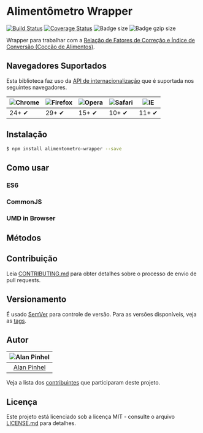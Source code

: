 # Alimentômetro Wrapper

[![Build Status](https://travis-ci.org/alanpinhel/alimentometro-wrapper.svg?branch=master)](https://travis-ci.org/alanpinhel/alimentometro-wrapper) [![Coverage Status](https://coveralls.io/repos/github/alanpinhel/alimentometro-wrapper/badge.svg?branch=master)](https://coveralls.io/github/alanpinhel/alimentometro-wrapper?branch=master) ![Badge size](https://badge-size.herokuapp.com/alanpinhel/alimentometro-wrapper/master/dist/alimentometro-wrapper.min.js.svg) ![Badge gzip size](https://badge-size.herokuapp.com/alanpinhel/alimentometro-wrapper/master/dist/alimentometro-wrapper.min.js.svg?compression=gzip)

Wrapper para trabalhar com a [Relação de Fatores de Correção e Índice de Conversão (Cocção de Alimentos)](https://docs.ufpr.br/~monica.anjos/Fatores.pdf).

## Navegadores Suportados

Esta biblioteca faz uso da [API de internacionalização](https://caniuse.com/#feat=internationalization) que é suportada nos seguintes navegadores.

![Chrome](https://cloud.githubusercontent.com/assets/398893/3528328/23bc7bc4-078e-11e4-8752-ba2809bf5cce.png) | ![Firefox](https://cloud.githubusercontent.com/assets/398893/3528329/26283ab0-078e-11e4-84d4-db2cf1009953.png) | ![Opera](https://cloud.githubusercontent.com/assets/398893/3528330/27ec9fa8-078e-11e4-95cb-709fd11dac16.png) | ![Safari](https://cloud.githubusercontent.com/assets/398893/3528331/29df8618-078e-11e4-8e3e-ed8ac738693f.png) | ![IE](https://cloud.githubusercontent.com/assets/398893/3528325/20373e76-078e-11e4-8e3a-1cb86cf506f0.png) |
--- | --- | --- | --- | --- |
24+ ✔ | 29+ ✔ | 15+ ✔ | 10+ ✔ | 11+ ✔ |

## Instalação

```sh
$ npm install alimentometro-wrapper --save
```


## Como usar

### ES6

### CommonJS

### UMD in Browser

## Métodos


## Contribuição

Leia [CONTRIBUTING.md](CONTRIBUTING.md) para obter detalhes sobre o processo de envio de pull requests.

## Versionamento

É usado [SemVer](http://semver.org/) para controle de versão. Para as versões disponíveis, veja as [tags](https://github.com/alanpinhel/alimentometro-wrapper/tags).

## Autor

| ![Alan Pinhel](https://avatars0.githubusercontent.com/u/22641949?s=80&v=3)|
|:---------------------:|
|  [Alan Pinhel](https://github.com/alanpinhel/)   |

Veja a lista dos [contribuintes](https://github.com/alanpinhel/alimentometro-wrapper/contributors) que participaram deste projeto.

## Licença

Este projeto está licenciado sob a licença MIT - consulte o arquivo [LICENSE.md](LICENSE.md) para detalhes.
